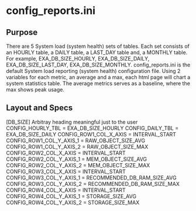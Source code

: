 # config_reports.ini

## Purpose

There are 5 System load (system health) sets of tables. Each set consists of an HOURLY table, a DAILY table, a LAST_DAY table and, a MONTHLY table. For example, EXA_DB_SIZE_HOURLY, EXA_DB_SIZE_DAILY, EXA_DB_SIZE_LAST_DAY, EXA_DB_SIZE_MONTHLY. config_reports.ini is the default System load reporting (system health) configuration file. Using 2 variables for each metric, an average and a max, each html page will chart a system statistics table. The average metrics serves as a baseline, where the max shows peak usage.

## Layout and Specs

[DB_SIZE]                                       Arbitray heading meaningful just to the user
CONFIG_HOURLY_TBL        = EXA_DB_SIZE_HOURLY
CONFIG_DAILY_TBL         = EXA_DB_SIZE_DAILY
CONFIG_ROW1_COL_X_AXIS   = INTERVAL_START
CONFIG_ROW1_COL_Y_AXIS_1 = RAW_OBJECT_SIZE_AVG
CONFIG_ROW1_COL_Y_AXIS_2 = RAW_OBJECT_SIZE_MAX
CONFIG_ROW2_COL_X_AXIS   = INTERVAL_START
CONFIG_ROW2_COL_Y_AXIS_1 = MEM_OBJECT_SIZE_AVG
CONFIG_ROW2_COL_Y_AXIS_2 = MEM_OBJECT_SIZE_MAX
CONFIG_ROW3_COL_X_AXIS   = INTERVAL_START
CONFIG_ROW3_COL_Y_AXIS_1 = RECOMMENDED_DB_RAM_SIZE_AVG
CONFIG_ROW3_COL_Y_AXIS_2 = RECOMMENDED_DB_RAM_SIZE_MAX
CONFIG_ROW4_COL_X_AXIS   = INTERVAL_START
CONFIG_ROW4_COL_Y_AXIS_1 = STORAGE_SIZE_AVG
CONFIG_ROW4_COL_Y_AXIS_2 = STORAGE_SIZE_MAX
